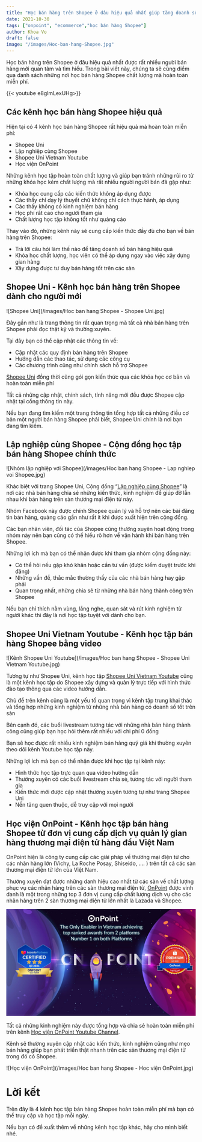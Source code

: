 ```yaml
---
title: "Học bán hàng trên Shopee ở đâu hiệu quả nhất giúp tăng doanh số bán hàng?"
date: 2021-10-30
tags: ["onpoint", "ecommerce","học bán hàng Shopee"]
author: Khoa Vo
draft: false
image: "/images/Hoc-ban-hang-Shopee.jpg"
---
```


Học bán hàng trên Shopee ở đâu hiệu quả nhất được rất nhiều người bán hàng mới quan tâm và tìm hiểu. Trong bài viết này, chúng ta sẽ cùng điểm qua danh sách những nơi học bán hàng Shopee chất lượng mà hoàn toàn miễn phí.

{{< youtube e8glmLexUHg>}}



## Các kênh học bán hàng Shopee hiệu quả

Hiện tại có 4 kênh học bán hàng Shopee rất hiệu quả mà hoàn toàn miễn phí:

- Shopee Uni
- Lập nghiệp cùng Shopee
- Shopee Uni Vietnam Youtube
- Học viện OnPoint

Những kênh học tập hoàn toàn chất lượng và giúp bạn tránh những rủi ro từ những khóa học kém chất lượng mà rất nhiều người người bán đã gặp như:

- Khóa học cung cấp các kiến thức không áp dụng được
- Các thầy chỉ dạy lý thuyết chứ không chỉ cách thực hành, áp dụng
- Các thầy không có kinh nghiệm bán hàng
- Học phí rất cao cho người tham gia
- Chất lượng học tập không tốt như quảng cáo

Thay vào đó, những kênh này sẽ cung cấp kiến thức đầy đủ cho bạn về bán hàng trên Shopee:

- Trả lời câu hỏi làm thế nào để tăng doanh số bán hàng hiệu quả
- Khóa học chất lượng, học viên có thể áp dụng ngay vào việc xây dựng gian hàng
- Xây dựng được tư duy bán hàng tốt trên các sàn

## Shopee Uni - Kênh học bán hàng trên Shopee dành cho người mới

![Shopee Uni](/images/Hoc ban hang Shopee - Shopee Uni.jpg)

Đây gần như là trang thông tin rất quan trọng mà tất cả nhà bán hàng trên Shopee phải đọc thật kỹ và thường xuyên.

Tại đây bạn có thể cập nhật các thông tin về:

- Cập nhật các quy định bán hàng trên Shopee
- Hướng dẫn các thao tác, sử dụng các công cụ
- Các chương trình cũng như chính sách hỗ trợ Shopee

[Shopee Uni](https://banhang.shopee.vn/edu
) đồng thời cũng gói gọn kiến thức qua các khóa học cơ bản và hoàn toàn miễn phí

Tất cả những cập nhật, chính sách, tính năng mới đều được Shopee cập nhật tại cổng thông tin này.

Nếu bạn đang tìm kiếm một trang thông tin tổng hợp tất cả những điều cơ bản một người bán hàng Shopee phải biết, Shopee Uni chính là nơi bạn đang tìm kiếm.

## Lập nghiệp cùng Shopee - Cộng đồng học tập bán hàng Shopee chính thức

![Nhóm lập nghiệp với Shopee](/images/Hoc ban hang Shopee - Lap nghiep voi Shopee.jpg)

Khác biệt với trang Shopee Uni, Cộng đồng “[Lập nghiệp cùng Shopee](https://www.facebook.com/groups/775012295954370)” là nơi các nhà bán hàng chia sẻ những kiến thức, kinh nghiệm để giúp đỡ lẫn nhau khi bán hàng trên sàn thương mại điện tử này.

Nhóm Facebook này được chính Shopee quản lý và hỗ trợ nên các bài đăng tin bán hàng, quảng cáo gần như rất ít khi được xuất hiện trên cộng đồng.

Các bạn nhân viên, đối tác của Shopee cũng thường xuyên hoạt động trong nhóm này nên bạn cũng có thể hiểu rõ hơn về vận hành khi bán hàng trên Shopee.

Những lợi ích mà bạn có thể nhận được khi tham gia nhóm cộng đồng này:

- Có thể hỏi nếu gặp khó khăn hoặc cần tư vấn (được kiểm duyệt trước khi đăng)
- Những vấn đề, thắc mắc thường thấy của các nhà bán hàng hay gặp phải
- Quan trọng nhất, những chia sẻ từ những nhà bán hàng thành công trên Shopee

Nếu bạn chỉ thích nằm vùng, lắng nghe, quan sát và rút kinh nghiệm từ người khác thì đây là nơi học tập tuyệt vời dành cho bạn.

## Shopee Uni Vietnam Youtube - Kênh học tập bán hàng Shopee bằng video

![Kênh Shopee Uni Youtube](/images/Hoc ban hang Shopee - Shopee Uni Vietnam Youtube.jpg)

Tương tự như Shopee Uni, kênh học tập [Shopee Uni Vietnam Youtube](https://www.youtube.com/c/ShopeeUniVietnam) cũng là một kênh học tập do Shopee xây dựng và quản lý trực tiếp với hình thức đào tạo thông qua các video hướng dẫn.

Chủ đề trên kênh cũng là một yếu tố quan trọng vì kênh tập trung khai thác và tổng hợp những kinh nghiệm từ những nhà bán hàng có doanh số tốt trên sàn

Bên cạnh đó, các buổi livestream tương tác với những nhà bán hàng thành công cũng giúp bạn học hỏi thêm rất nhiều với chi phí 0 đồng

Bạn sẽ học được rất nhiều kinh nghiệm bán hàng quý giá khi thường xuyên theo dõi kênh Youtube học tập này.

Những lợi ích mà bạn có thể nhận được khi học tập tại kênh này:

- Hình thức học tập trực quan qua video hướng dẫn
- Thường xuyên có các buổi livestream chia sẻ, tương tác với người tham gia
- Kiến thức mới được cập nhật thường xuyên tương tự như trang Shopee Uni
- Nền tảng quen thuộc, dễ truy cập với mọi người

## Học viện OnPoint - Kênh học tập bán hàng Shopee từ đơn vị cung cấp dịch vụ quản lý gian hàng thương mại điện tử hàng đầu Việt Nam

OnPoint hiện là công ty cung cấp các giải pháp về thương mại điện tử cho các nhãn hàng lớn (Vichy, La Roche Posay, Shiseido, .... ) trên tất cả các sàn thương mại điện tử lớn của Việt Nam.

Thường xuyên đạt được những danh hiệu cao nhất từ các sàn về chất lượng phục vụ các nhãn hàng trên các sàn thương mại điện tử, [OnPoint](https://www.linkedin.com/posts/onpointvn_shopee-lazada-brandpartners-activity-6857879246581460992-jd4J/) được vinh danh là một trong những top 3 đơn vị cung cấp chất lượng dịch vụ cho các nhãn hàng trên 2 sàn thương mại điện tử lớn nhất là Lazada và Shopee.

![ONPOINT is the ONLY Enabler in Vietnam in the TOP RANKED performance](/images/OnPoint-best-enabler.jpg)

Tất cả những kinh nghiệm này được tổng hợp và chia sẻ hoàn toàn miễn phí trên kênh [Học viện OnPoint Youtube Channel](https://www.youtube.com/channel/UCPk-0eIydpLMUd9XEMeqCCQ).

Kênh sẽ thường xuyên cập nhật các kiến thức, kinh nghiệm cũng như mẹo bán hàng giúp bạn phát triển thật nhanh trên các sàn thương mại điện tử trong đó có Shopee.

![Học viện OnPoint](/images/Hoc ban hang Shopee - Hoc viện OnPoint.jpg)

# Lời kết

Trên đây là 4 kênh học tập bán hàng Shopee hoàn toàn miễn phí mà bạn có thể truy cập và học tập mỗi ngày.

Nếu bạn có đề xuất thêm về những kênh học tập khác, hãy cho mình biết nhé.
